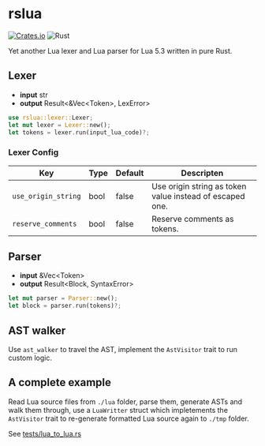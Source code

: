 # rslua 

[![Crates.io](https://img.shields.io/crates/v/rslua)](https://crates.io/crates/rslua)
![Rust](https://github.com/sssooonnnggg/rslua/workflows/Rust/badge.svg)

Yet another Lua lexer and Lua parser for Lua 5.3 written in pure Rust.

## Lexer

- **input** str
- **output** Result<&Vec\<Token>, LexError>

```rust
use rslua::lexer::Lexer;
let mut lexer = Lexer::new();
let tokens = lexer.run(input_lua_code)?;
```

### Lexer Config

| Key | Type | Default | Descripten | 
| --- | --- | --- | --- |
| `use_origin_string` | bool | false | Use origin string as token value instead of escaped one. |
| `reserve_comments` | bool | false | Reserve comments as tokens. |

## Parser

- **input** &Vec\<Token>
- **output** Result<Block, SyntaxError>

```rust
let mut parser = Parser::new();
let block = parser.run(tokens)?;
```

## AST walker

Use `ast_walker` to travel the AST, implement the `AstVisitor` trait to run custom logic.

## A complete example

Read Lua source files from `./lua` folder, parse them, generate ASTs and walk them through, use a `LuaWritter` struct which impletements the `AstVisitor` trait to re-generate formatted Lua source again to `./tmp` folder.

See [tests/lua_to_lua.rs](tests/lua_to_lua.rs)
